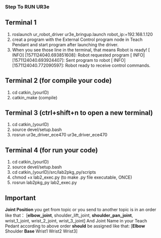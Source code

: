 ### Step To RUN UR3e

## Terminal 1
1. roslaunch ur_robot_driver ur3e_bringup.launch robot_ip:=192.168.1.120
2. creat a program with the External Control program node in Teach Pendant and start program after launching the driver.
3. When you see those line in the terminal, that means Robot is ready!
   [ INFO] [1571124040.693851608]: Robot requested program
   [ INFO] [1571124040.693924407]: Sent program to robot
   [ INFO] [1571124040.772090597]: Robot ready to receive control commands.

## Terminal 2 (for compile your code)

1. cd catkin_(yourID)
2. catkin_make (compile)

## Terminal 3 (ctrl+shift+n to open a new terminal)

1. cd catkin_(yourID)
2. source devel/setup.bash
3. rosrun ur3e_driver_ece470 ur3e_driver_ece470

## Terminal 4 (for run your code)

1. cd catkin_(yourID)
2. source devel/setup.bash
3. cd catkin_(yourID)/src/lab2pkg_py/scripts 
4. chmod +x lab2_exec.py (to make .py file executable, ONCE)
4. rosrun lab2pkg_py lab2_exec.py

## Important
**Joint Position** you get from topic or you send to another topic is in an order like that：
[**elbow_joint**, shoulder_lift_joint, **shoulder_pan_joint**, wrist_1_joint, wrist_2_joint, wrist_3_joint]
And Joint Name in your Teach Pedant according to above order **should** be assigned like that:
[**Elbow** Shoulder **Base** Wrist1 Wrist2 Wrist3]
